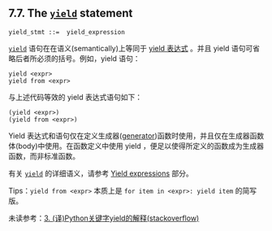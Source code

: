 ## 7.7. The [`yield`](https://docs.python.org/3.7/reference/simple_stmts.html#yield) statement

```
yield_stmt ::=  yield_expression
```

[`yield`](https://docs.python.org/3.7/reference/simple_stmts.html#yield) 语句在在语义(semantically)上等同于 [yield 表达式](https://docs.python.org/3.7/reference/expressions.html#yieldexpr) 。并且 yield 语句可省略后者所必须的括号。例如，yield 语句：

```
yield <expr>
yield from <expr>
```

与上述代码等效的 yield 表达式语句如下：

```
(yield <expr>)
(yield from <expr>)
```

Yield 表达式和语句仅在定义生成器([generator](https://docs.python.org/3.7/glossary.html#term-generator))函数时使用，并且仅在生成器函数体(body)中使用。在函数定义中使用 yield ，便足以使得所定义的函数成为生成器函数，而非标准函数。

有关 [`yield`](https://docs.python.org/3.7/reference/simple_stmts.html#yield) 的详细语义，请参考 [Yield expressions](https://docs.python.org/3.7/reference/expressions.html#yieldexpr) 部分。

Tips：`yield from <expr>` 本质上是 `for item in <expr>: yield item` 的简写版。

未读参考：[3. (译)Python关键字yield的解释(stackoverflow)](http://pyzh.readthedocs.io/en/latest/the-python-yield-keyword-explained.html#id8) 
